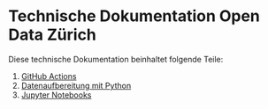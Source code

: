 Technische Dokumentation Open Data Zürich
=========================================

Diese technische Dokumentation beinhaltet folgende Teile:

1. [GitHub Actions](/docs/github_actions.md)
1. [Datenaufbereitung mit Python](/docs/ogd_processing.md)
1. [Jupyter Notebooks](docs/jupyter_notebooks.md)
